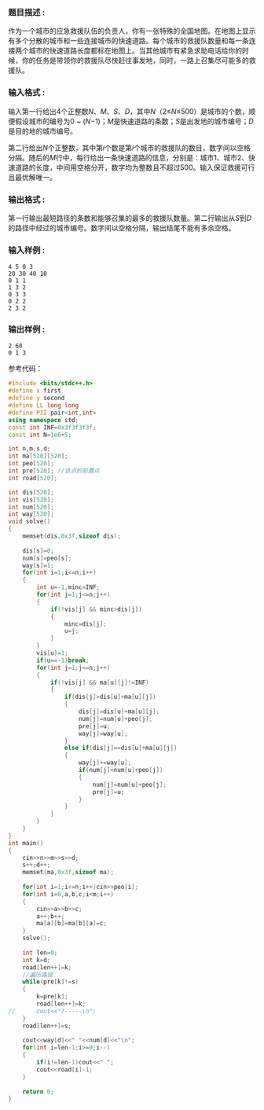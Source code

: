 ### 题目描述 : ### 

作为一个城市的应急救援队伍的负责人，你有一张特殊的全国地图。在地图上显示有多个分散的城市和一些连接城市的快速道路。每个城市的救援队数量和每一条连接两个城市的快速道路长度都标在地图上。当其他城市有紧急求助电话给你的时候，你的任务是带领你的救援队尽快赶往事发地，同时，一路上召集尽可能多的救援队。

### 输入格式 :

输入第一行给出4个正整数*N*、*M*、*S*、*D*，其中*N*（2≤*N*≤500）是城市的个数，顺便假设城市的编号为0 ~ (*N*−1)；*M*是快速道路的条数；*S*是出发地的城市编号；*D*是目的地的城市编号。

第二行给出*N*个正整数，其中第*i*个数是第*i*个城市的救援队的数目，数字间以空格分隔。随后的*M*行中，每行给出一条快速道路的信息，分别是：城市1、城市2、快速道路的长度，中间用空格分开，数字均为整数且不超过500。输入保证救援可行且最优解唯一。

### 输出格式 :

第一行输出最短路径的条数和能够召集的最多的救援队数量。第二行输出从*S*到*D*的路径中经过的城市编号。数字间以空格分隔，输出结尾不能有多余空格。

### 输入样例 :

```in
4 5 0 3
20 30 40 10
0 1 1
1 3 2
0 3 3
0 2 2
2 3 2
```

### 输出样例 :

```out
2 60
0 1 3
```



参考代码：

```c++
#include <bits/stdc++.h>
#define x first
#define y second
#define LL long long
#define PII pair<int,int>
using namespace std;
const int INF=0x3f3f3f3f;
const int N=1e6+5;

int n,m,s,d;
int ma[520][520];
int peo[520];
int pre[520]; //该点的前置点 
int road[520];

int dis[520];
int vis[520];
int num[520]; 
int way[520];
void solve()
{
	memset(dis,0x3f,sizeof dis);
	
	dis[s]=0;
	num[s]=peo[s];
	way[s]=1;
	for(int i=1;i<=n;i++)
	{
		int u=-1,minc=INF;
		for(int j=1;j<=n;j++)
		{
			if(!vis[j] && minc>dis[j])
			{
				minc=dis[j];
				u=j;
			}
		}
		vis[u]=1;
		if(u==-1)break;
		for(int j=1;j<=n;j++)
		{
			if(!vis[j] && ma[u][j]!=INF)
			{
				if(dis[j]>dis[u]+ma[u][j])
				{
					dis[j]=dis[u]+ma[u][j];
					num[j]=num[u]+peo[j];
					pre[j]=u;	
					way[j]=way[u];				
				}
				else if(dis[j]==dis[u]+ma[u][j])
				{
					way[j]+=way[u];
					if(num[j]<num[u]+peo[j])
					{
						num[j]=num[u]+peo[j];
						pre[j]=u;
					}
				}
			}
		}
	}
} 
int main()
{
	cin>>n>>m>>s>>d;
	s++;d++;
	memset(ma,0x3f,sizeof ma);
 
	for(int i=1;i<=n;i++)cin>>peo[i];
	for(int i=0,a,b,c;i<m;i++)
	{
		cin>>a>>b>>c;
		a++;b++;
		ma[a][b]=ma[b][a]=c;
	}
	solve();
	
	int len=0;
	int k=d;
	road[len++]=k;
	//遍历路径 
	while(pre[k]!=s)
	{
		k=pre[k];
		road[len++]=k;
//		cout<<"?-----\n";
	}
	road[len++]=s;
	
	cout<<way[d]<<" "<<num[d]<<"\n";
	for(int i=len-1;i>=0;i--)
	{
		if(i!=len-1)cout<<" ";
		cout<<road[i]-1;
	}
	
    return 0;
}
```

